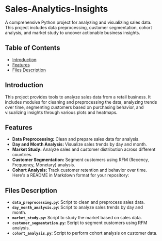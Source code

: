 # Sales-Analytics-Insights

A comprehensive Python project for analyzing and visualizing sales data. This project includes data preprocessing, customer segmentation, cohort analysis, and market study to uncover actionable business insights.

## Table of Contents

- [Introduction](#introduction)
- [Features](#features)
- [Files Description](#files-description)

## Introduction

This project provides tools to analyze sales data from a retail business. It includes modules for cleaning and preprocessing the data, analyzing trends over time, segmenting customers based on purchasing behavior, and visualizing insights through various plots and heatmaps.

## Features

- **Data Preprocessing:** Clean and prepare sales data for analysis.
- **Day and Month Analysis:** Visualize sales trends by day and month.
- **Market Study:** Analyze sales and customer distribution across different countries.
- **Customer Segmentation:** Segment customers using RFM (Recency, Frequency, Monetary) analysis.
- **Cohort Analysis:** Track customer retention and behavior over time.
Here's a README in Markdown format for your repository:

## Files Description

- **`data_preprocessing.py`:** Script to clean and preprocess sales data.
- **`day_month_analysis.py`:** Script to analyze sales trends by day and month.
- **`market_study.py`:** Script to study the market based on sales data.
- **`customer_segmentation.py`:** Script to segment customers using RFM analysis.
- **`cohort_analysis.py`:** Script to perform cohort analysis on customer data.
  
